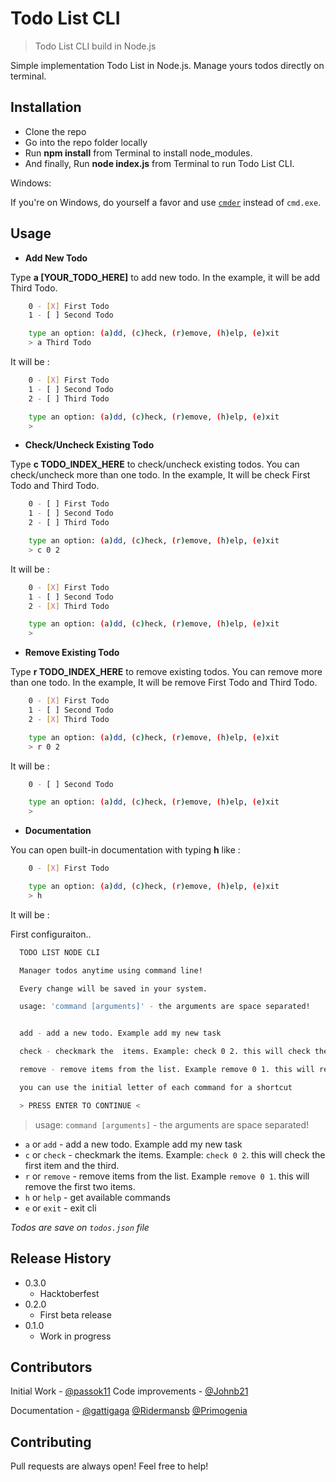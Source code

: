 

# Todo List CLI
> Todo List CLI build in Node.js

Simple implementation Todo List in Node.js. Manage yours todos directly on terminal.

## Installation

- Clone the repo
- Go into the repo folder locally
- Run **npm install** from Terminal to install node_modules.
- And finally, Run **node index.js** from Terminal to run Todo List CLI.

Windows:

If you're on Windows, do yourself a favor and use [`cmder`](http://cmder.net/) instead of `cmd.exe`.


## Usage

- **Add New Todo**

Type **a [YOUR_TODO_HERE]** to add new todo. In the example, it will be add Third Todo.

```sh
    0 - [X] First Todo
    1 - [ ] Second Todo

    type an option: (a)dd, (c)heck, (r)emove, (h)elp, (e)xit
    > a Third Todo
```

It will be :

```sh
    0 - [X] First Todo
    1 - [ ] Second Todo
    2 - [ ] Third Todo

    type an option: (a)dd, (c)heck, (r)emove, (h)elp, (e)xit
    >
```

- **Check/Uncheck Existing Todo**

Type **c TODO_INDEX_HERE** to check/uncheck existing todos. You can check/uncheck more than one todo. In the example, It will be check First Todo and Third Todo.

```sh
    0 - [ ] First Todo
    1 - [ ] Second Todo
    2 - [ ] Third Todo

    type an option: (a)dd, (c)heck, (r)emove, (h)elp, (e)xit
    > c 0 2
```

It will be :

```sh
    0 - [X] First Todo
    1 - [ ] Second Todo
    2 - [X] Third Todo

    type an option: (a)dd, (c)heck, (r)emove, (h)elp, (e)xit
    >
```

- **Remove Existing Todo**

Type **r TODO_INDEX_HERE** to remove existing todos. You can remove more than one todo. In the example, It will be remove First Todo and Third Todo.

```sh
    0 - [X] First Todo
    1 - [ ] Second Todo
    2 - [X] Third Todo

    type an option: (a)dd, (c)heck, (r)emove, (h)elp, (e)xit
    > r 0 2
```

It will be :

```sh
    0 - [ ] Second Todo

    type an option: (a)dd, (c)heck, (r)emove, (h)elp, (e)xit
    >
```

- **Documentation**

You can open built-in documentation with typing **h** like :

```sh
    0 - [X] First Todo

    type an option: (a)dd, (c)heck, (r)emove, (h)elp, (e)xit
    > h
```

It will be :

First configuraiton..

```sh
  TODO LIST NODE CLI

  Manager todos anytime using command line!

  Every change will be saved in your system.

  usage: 'command [arguments]' - the arguments are space separated!


  add - add a new todo. Example add my new task

  check - checkmark the  items. Example: check 0 2. this will check the first item and the third.

  remove - remove items from the list. Example remove 0 1. this will remove the first two items.

  you can use the initial letter of each command for a shortcut

  > PRESS ENTER TO CONTINUE <
```

  > usage: `command [arguments]` - the arguments are space separated!

* `a` or `add` - add a new todo. Example add my new task
* `c` or `check` - checkmark the  items. Example: `check 0 2`. this will check the first item and the third.
* `r` or `remove` - remove items from the list. Example `remove 0 1`. this will remove the first two items.
* `h` or `help` - get available commands
* `e` or `exit` - exit cli

*Todos are save on `todos.json` file*

## Release History
* 0.3.0
    * Hacktoberfest
* 0.2.0
    * First beta release
* 0.1.0
    * Work in progress

## Contributors

Initial Work - [@passok11](https://twitter.com/passocabr)
Code improvements - [@Johnb21](https://github.com/Johnb21)

Documentation - [@gattigaga](https://github.com/gattigaga)
[@Ridermansb](https://github.com/Ridermansb)
[@Primogenia](https://github.com/Ridermansb)

## Contributing

Pull requests are always open! Feel free to help!
